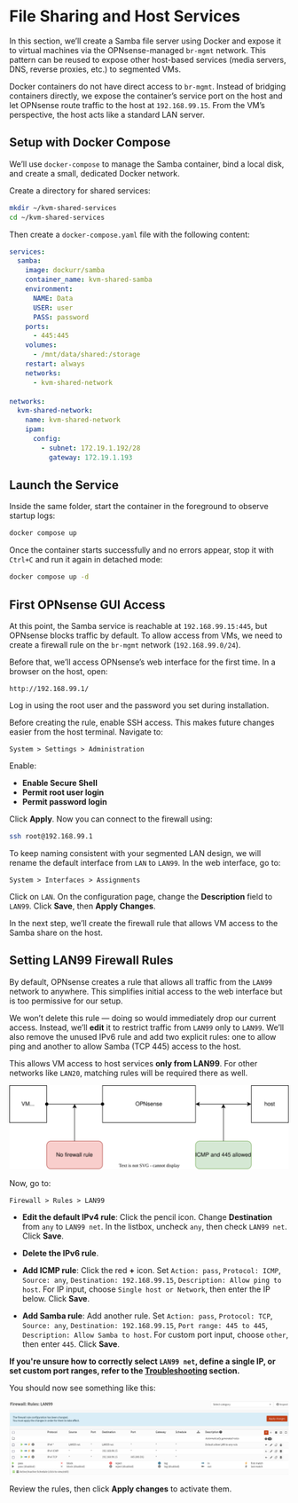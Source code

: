 # File Sharing and Host Services

In this section, we’ll create a Samba file server using Docker and expose it to virtual machines via the OPNsense-managed `br-mgmt` network. This pattern can be reused to expose other host-based services (media servers, DNS, reverse proxies, etc.) to segmented VMs.

Docker containers do not have direct access to `br-mgmt`. Instead of bridging containers directly, we expose the container’s service port on the host and let OPNsense route traffic to the host at `192.168.99.15`. From the VM’s perspective, the host acts like a standard LAN server.

## Setup with Docker Compose

We’ll use `docker-compose` to manage the Samba container, bind a local disk, and create a small, dedicated Docker network.

Create a directory for shared services:

```bash
mkdir ~/kvm-shared-services
cd ~/kvm-shared-services
```

Then create a `docker-compose.yaml` file with the following content:

```yaml
services:
  samba:
    image: dockurr/samba
    container_name: kvm-shared-samba
    environment:
      NAME: Data
      USER: user
      PASS: password
    ports:
      - 445:445
    volumes:
      - /mnt/data/shared:/storage
    restart: always
    networks:
      - kvm-shared-network

networks:
  kvm-shared-network:
    name: kvm-shared-network
    ipam:
      config:
        - subnet: 172.19.1.192/28
          gateway: 172.19.1.193
```

## Launch the Service

Inside the same folder, start the container in the foreground to observe startup logs:

```bash
docker compose up
```

Once the container starts successfully and no errors appear, stop it with `Ctrl+C` and run it again in detached mode:

```bash
docker compose up -d
```

## First OPNsense GUI Access

At this point, the Samba service is reachable at `192.168.99.15:445`, but OPNsense blocks traffic by default. To allow access from VMs, we need to create a firewall rule on the `br-mgmt` network (`192.168.99.0/24`).

Before that, we’ll access OPNsense’s web interface for the first time. In a browser on the host, open:

```
http://192.168.99.1/
```

Log in using the root user and the password you set during installation.

Before creating the rule, enable SSH access. This makes future changes easier from the host terminal. Navigate to:

```
System > Settings > Administration
```

Enable:

* **Enable Secure Shell**
* **Permit root user login**
* **Permit password login**

Click **Apply**. Now you can connect to the firewall using:

```bash
ssh root@192.168.99.1
```

To keep naming consistent with your segmented LAN design, we will rename the default interface from `LAN` to `LAN99`. In the web interface, go to:

```
System > Interfaces > Assignments
```

Click on `LAN`. On the configuration page, change the **Description** field to `LAN99`. Click **Save**, then **Apply Changes**.

In the next step, we’ll create the firewall rule that allows VM access to the Samba share on the host.

## Setting LAN99 Firewall Rules

By default, OPNsense creates a rule that allows all traffic from the `LAN99` network to anywhere. This simplifies initial access to the web interface but is too permissive for our setup.

We won’t delete this rule — doing so would immediately drop our current access. Instead, we’ll **edit** it to restrict traffic from `LAN99` only to `LAN99`. We’ll also remove the unused IPv6 rule and add two explicit rules: one to allow ping and another to allow Samba (TCP 445) access to the host.

This allows VM access to host services **only from LAN99**. For other networks like `LAN20`, matching rules will be required there as well.

![](../figs/lan99-rule-flow.drawio.svg)

Now, go to:

```
Firewall > Rules > LAN99
```

* **Edit the default IPv4 rule**: Click the pencil icon. Change **Destination** from `any` to `LAN99 net`. In the listbox, uncheck `any`, then check `LAN99 net`. Click **Save**.

* **Delete the IPv6 rule**.

* **Add ICMP rule**: Click the red **+** icon. Set `Action: pass`, `Protocol: ICMP`, `Source: any`, `Destination: 192.168.99.15`, `Description: Allow ping to host`. For IP input, choose `Single host or Network`, then enter the IP below. Click **Save**.

* **Add Samba rule**: Add another rule. Set `Action: pass`, `Protocol: TCP`, `Source: any`, `Destination: 192.168.99.15`, `Port range: 445 to 445`, `Description: Allow Samba to host`. For custom port input, choose `other`, then enter `445`. Click **Save**.

**If you're unsure how to correctly select `LAN99 net`, define a single IP, or set custom port ranges, refer to the [Troubleshooting](./troubleshooting.md) section.**

You should now see something like this:

![](../figs/lan-99-rules.png)

Review the rules, then click **Apply changes** to activate them.

